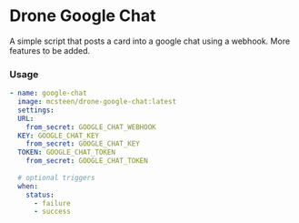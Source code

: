 # Drone Google Chat
A simple script that posts a card into a google chat using a webhook. More features to be added.

### Usage
```yaml
- name: google-chat
  image: mcsteen/drone-google-chat:latest
  settings:
  URL:
    from_secret: GOOGLE_CHAT_WEBHOOK
  KEY: GOOGLE_CHAT_KEY
    from_secret: GOOGLE_CHAT_KEY
  TOKEN: GOOGLE_CHAT_TOKEN
    from_secret: GOOGLE_CHAT_TOKEN
  
  # optional triggers
  when:
    status:
      - failure
      - success 
```